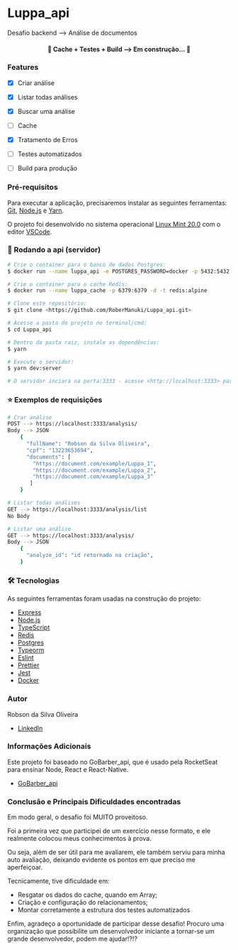 # Luppa_api
Desafio backend --> Análise de documentos

<h4 align="center">
  🚧  Cache + Testes + Build --> Em construção...  🚧
</h4>

### Features

- [x] Criar análise
- [x] Listar todas análises
- [x] Buscar uma análise
- [ ] Cache
- [x] Tratamento de Erros
- [ ] Testes automatizados
- [ ] Build para produção


### Pré-requisitos

Para executar a aplicação, precisaremos instalar as seguintes ferramentas:
[Git](https://git-scm.com), [Node.js](https://nodejs.org/en/) e [Yarn](https://yarnpkg.com/).

O projeto foi desenvolvido no sistema operacional [Linux Mint 20.0](https://linuxmint.com/) com o editor [VSCode](https://code.visualstudio.com/).


### 🎲 Rodando a api (servidor)

```bash
# Crie o container para o banco de dados Postgres:
$ docker run --name luppa_api -e POSTGRES_PASSWORD=docker -p 5432:5432 -d postgres

# Crie o container para o cache Redis:
$ docker run --name luppa_cache -p 6379:6379 -d -t redis:alpine

# Clone este repositório:
$ git clone <https://github.com/RoberManuki/Luppa_api.git>

# Acesse a pasta do projeto no terminal/cmd:
$ cd Luppa_api

# Dentro da pasta raiz, instale as dependências:
$ yarn

# Execute o servidor:
$ yarn dev:server

# O servidor inciará na porta:3333 - acesse <http://localhost:3333> para fazer as requisições.
```

### :star: Exemplos de requisições

```bash
# Crar análise
POST --> https://localhost:3333/analysis/
Body --> JSON
    {
      "fullName": "Robson da Silva Oliveira",
      "cpf": "13223653694",
      "documents": [
		"https://document.com/example/Luppa_1",
		"https://document.com/example/Luppa_2",
		"https://document.com/example/Luppa_3"
       ]
    }

# Listar todas análises
GET --> https://localhost:3333/analysis/list
No Body

# Listar uma análise
GET --> https://localhost:3333/analysis/
Body --> JSON
    {
      "analyze_id": "id retornado na criação",
    }
```


### 🛠 Tecnologias

As seguintes ferramentas foram usadas na construção do projeto:

- [Express](https://expressjs.com/pt-br/)
- [Node.js](https://nodejs.org/en/)
- [TypeScript](https://www.typescriptlang.org/)
- [Redis](https://redis.io/)
- [Postgres](https://www.postgresql.org/)
- [Typeorm](https://typeorm.io/#/)
- [Eslint](https://eslint.org/)
- [Prettier](https://prettier.io/)
- [Jest](https://jestjs.io/pt-BR/)
- [Docker](https://www.docker.com/)

### Autor

Robson da Silva Oliveira

- [LinkedIn](https://www.linkedin.com/in/robson-da-silva/)

### Informações Adicionais

Este projeto foi baseado no GoBarber_api, que é usado pela RocketSeat para ensinar Node, React e React-Native.

- [GoBarber_api](https://github.com/RoberManuki/GoBarber-api.git)

### Conclusão e Principais Dificuldades encontradas

Em modo geral, o desafio foi MUITO proveitoso.

Foi a primeira vez que participei de um exercício nesse formato, e ele realmente colocou meus conhecimentos à prova.

Ou seja, além de ser útil para me avaliarem, ele também serviu para minha auto avaliação, deixando evidente os pontos em que preciso me aperfeiçoar.

Tecnicamente, tive dificuldade em:

- Resgatar os dados do cache, quando em Array;
- Criação e configuração do relacionamentos;
- Montar corretamente a estrutura dos testes automatizados

Enfim, agradeço a oportunidade de participar desse desafio!
Procuro uma organização que possibilite um desenvolvedor iniciante a tornar-se um grande desenvolvedor, podem me ajudar!?!?
